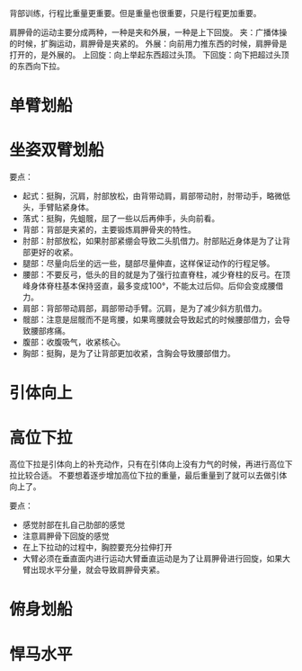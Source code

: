 背部训练，行程比重量更重要。但是重量也很重要，只是行程更加重要。

肩胛骨的运动主要分成两种，一种是夹和外展，一种是上下回旋。
夹：广播体操的时候，扩胸运动，肩胛骨是夹紧的。
外展：向前用力推东西的时候，肩胛骨是打开的，是外展的。
上回旋：向上举起东西超过头顶。
下回旋：向下把超过头顶的东西向下拉。

# 单臂划船

# 坐姿双臂划船
要点：
* 起式：挺胸，沉肩，肘部放松，由背带动肩，肩部带动肘，肘带动手，略微低头，手臂贴紧身体。
* 落式：挺胸，先蛆髋，屈了一些以后再伸手，头向前看。
* 背部：背部是夹紧的，主要锻炼肩胛骨夹的特性。
* 肘部：肘部放松，如果肘部紧绷会导致二头肌借力。肘部贴近身体是为了让背部更好的收紧。
* 腿部：尽量向后坐的远一些，腿部尽量伸直，这样保证动作的行程足够。
* 腰部：不要反弓，低头的目的就是为了强行拉直脊柱，减少脊柱的反弓。在顶峰身体脊柱基本保持竖直，最多变成100°，不能太过后仰。后仰会变成腰借力。
* 肩部：背部带动肩部，肩部带动手臂。沉肩，是为了减少斜方肌借力。
* 髋部：注意是屈髋而不是弯腰，如果弯腰就会导致起式的时候腰部借力，会导致腰部疼痛。
* 腹部：收腹吸气，收紧核心。
* 胸部：挺胸，是为了让背部更加收紧，含胸会导致腰部借力。


# 引体向上

# 高位下拉

高位下拉是引体向上的补充动作，只有在引体向上没有力气的时候，再进行高位下拉比较合适。
不要想着逐步增加高位下拉的重量，最后重量到了就可以去做引体向上了。

要点：
* 感觉肘部在扎自己肋部的感觉
* 注意肩胛骨下回旋的感觉
* 在上下拉动的过程中，胸腔要充分拉伸打开
* 大臂必须在垂直面内进行运动大臂垂直运动是为了让肩胛骨进行回旋，如果大臂出现水平分量，就会导致肩胛骨夹紧。

# 俯身划船

# 悍马水平
